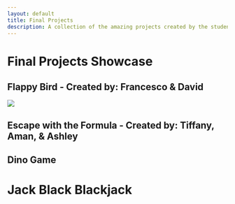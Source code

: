 ```yaml
---
layout: default
title: Final Projects
description: A collection of the amazing projects created by the students
---
```


# Final Projects Showcase

## Flappy Bird - Created by: Francesco & David

![](https://snap.berkeley.edu/embed?project=Flappy%20bird%20-%20Final%20project&user=francesco.boccuzzi&showTitle=true&pauseButton=true)

## Escape with the Formula - Created by: Tiffany, Aman, & Ashley



## Dino Game



# Jack Black Blackjack



